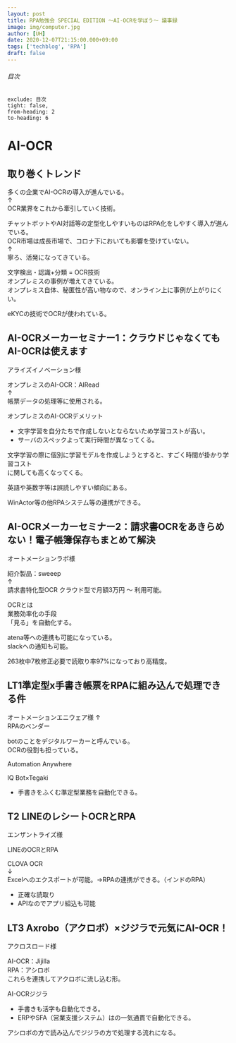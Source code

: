 ```yaml
---
layout: post
title: RPA勉強会 SPECIAL EDITION ～AI-OCRを学ぼう～ 議事録
image: img/computer.jpg
author: [UH]
date: 2020-12-07T21:15:00.000+09:00
tags: ['techblog', 'RPA']
draft: false
---
```


###### 目次

```toc
exclude: 目次
tight: false,
from-heading: 2
to-heading: 6
```

# AI-OCR
## 取り巻くトレンド
多くの企業でAI-OCRの導入が進んでいる。  
↑  
OCR業界をこれから牽引していく技術。

チャットボットやAI対話等の定型化しやすいものはRPA化をしやすく導入が進んでいる。  
OCR市場は成長市場で、コロナ下においても影響を受けていない。  
↑  
寧ろ、活発になってきている。

文字検出・認識+分類 = OCR技術  
オンプレミスの事例が増えてきている。  
オンプレミス自体、秘匿性が高い物なので、オンライン上に事例が上がりにくい。

eKYCの技術でOCRが使われている。

## AI-OCRメーカーセミナー1：クラウドじゃなくてもAI-OCRは使えます
アライズイノベーション様

オンプレミスのAI-OCR：AIRead  
↑  
帳票データの処理等に使用される。

オンプレミスのAI-OCRデメリット  
- 文字学習を自分たちで作成しないとならないため学習コストが高い。
- サーバのスペックよって実行時間が異なってくる。

文字学習の際に個別に学習モデルを作成しようとすると、すごく時間が掛かり学習コスト  
に関しても高くなってくる。

英語や英数字等は誤読しやすい傾向にある。

WinActor等の他RPAシステム等の連携ができる。

## AI-OCRメーカーセミナー2：請求書OCRをあきらめない！電子帳簿保存もまとめて解決
オートメーションラボ様

紹介製品：sweeep  
↑  
請求書特化型OCR
クラウド型で月額3万円 ～ 利用可能。

OCRとは  
業務効率化の手段  
「見る」を自動化する。

atena等への連携も可能になっている。  
slackへの通知も可能。

263枚中7枚修正必要で読取り率97%になっており高精度。

## LT1準定型x手書き帳票をRPAに組み込んで処理できる件
オートメーションエニウェア様
↑  
RPAのベンダー

botのことをデジタルワーカーと呼んでいる。  
OCRの役割も担っている。

Automation Anywhere

IQ Bot×Tegaki
- 手書きをふくむ準定型業務を自動化できる。

## T2 LINEのレシートOCRとRPA
エンザントライズ様

LINEのOCRとRPA

CLOVA OCR  
↓  
Excelへのエクスポートが可能。→RPAの連携ができる。（インドのRPA）

- 正確な読取り
- APIなのでアプリ組込も可能

## LT3 Axrobo（アクロボ）×ジジラで元気にAI-OCR！
アクロスロード様

AI-OCR：Jijilla  
RPA：アシロボ  
これらを連携してアクロボに流し込む形。

AI-OCRジジラ
- 手書きも活字も自動化できる。
- ERPやSFA（営業支援システム）はの一気通貫で自動化できる。

アシロボの方で読み込んでジジラの方で処理する流れになる。
